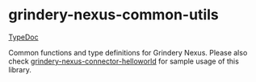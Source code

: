 # grindery-nexus-common-utils

[TypeDoc](https://grindery-nexus-common-utils.dev.grindery.org/)

Common functions and type definitions for Grindery Nexus. Please also check [grindery-nexus-connector-helloworld](https://github.com/grindery-io/grindery-nexus-connector-helloworld) for sample usage of this library.
